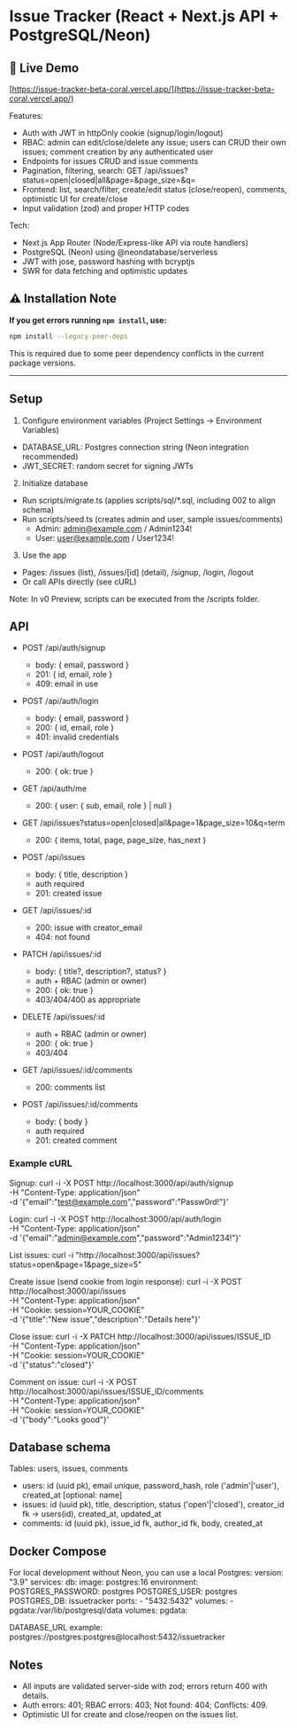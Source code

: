 
# Issue Tracker (React + Next.js API + PostgreSQL/Neon)

## 🚀 Live Demo

[https://issue-tracker-beta-coral.vercel.app/](https://issue-tracker-beta-coral.vercel.app/)


Features:
- Auth with JWT in httpOnly cookie (signup/login/logout)
- RBAC: admin can edit/close/delete any issue; users can CRUD their own issues; comment creation by any authenticated user
- Endpoints for issues CRUD and issue comments
- Pagination, filtering, search: GET /api/issues?status=open|closed|all&page=&page_size=&q=
- Frontend: list, search/filter, create/edit status (close/reopen), comments, optimistic UI for create/close
- Input validation (zod) and proper HTTP codes

Tech:
- Next.js App Router (Node/Express-like API via route handlers)
- PostgreSQL (Neon) using @neondatabase/serverless
- JWT with jose, password hashing with bcryptjs
- SWR for data fetching and optimistic updates


## ⚠️ Installation Note

**If you get errors running `npm install`, use:**

```bash
npm install --legacy-peer-deps
```

This is required due to some peer dependency conflicts in the current package versions.

---

## Setup

1) Configure environment variables (Project Settings → Environment Variables)
- DATABASE_URL: Postgres connection string (Neon integration recommended)
- JWT_SECRET: random secret for signing JWTs

2) Initialize database
- Run scripts/migrate.ts (applies scripts/sql/*.sql, including 002 to align schema)
- Run scripts/seed.ts (creates admin and user, sample issues/comments)
  - Admin: admin@example.com / Admin1234!
  - User: user@example.com / User1234!

3) Use the app
- Pages: /issues (list), /issues/[id] (detail), /signup, /login, /logout
- Or call APIs directly (see cURL)

Note: In v0 Preview, scripts can be executed from the /scripts folder.

## API

- POST /api/auth/signup
  - body: { email, password }
  - 201: { id, email, role }
  - 409: email in use
- POST /api/auth/login
  - body: { email, password }
  - 200: { id, email, role }
  - 401: invalid credentials
- POST /api/auth/logout
  - 200: { ok: true }
- GET /api/auth/me
  - 200: { user: { sub, email, role } | null }

- GET /api/issues?status=open|closed|all&page=1&page_size=10&q=term
  - 200: { items, total, page, page_size, has_next }
- POST /api/issues
  - body: { title, description }
  - auth required
  - 201: created issue
- GET /api/issues/:id
  - 200: issue with creator_email
  - 404: not found
- PATCH /api/issues/:id
  - body: { title?, description?, status? }
  - auth + RBAC (admin or owner)
  - 200: { ok: true }
  - 403/404/400 as appropriate
- DELETE /api/issues/:id
  - auth + RBAC (admin or owner)
  - 200: { ok: true }
  - 403/404

- GET /api/issues/:id/comments
  - 200: comments list
- POST /api/issues/:id/comments
  - body: { body }
  - auth required
  - 201: created comment

### Example cURL

Signup:
curl -i -X POST http://localhost:3000/api/auth/signup \
  -H "Content-Type: application/json" \
  -d '{"email":"test@example.com","password":"Passw0rd!"}'

Login:
curl -i -X POST http://localhost:3000/api/auth/login \
  -H "Content-Type: application/json" \
  -d '{"email":"admin@example.com","password":"Admin1234!"}'

List issues:
curl -i "http://localhost:3000/api/issues?status=open&page=1&page_size=5"

Create issue (send cookie from login response):
curl -i -X POST http://localhost:3000/api/issues \
  -H "Content-Type: application/json" \
  -H "Cookie: session=YOUR_COOKIE" \
  -d '{"title":"New issue","description":"Details here"}'

Close issue:
curl -i -X PATCH http://localhost:3000/api/issues/ISSUE_ID \
  -H "Content-Type: application/json" \
  -H "Cookie: session=YOUR_COOKIE" \
  -d '{"status":"closed"}'

Comment on issue:
curl -i -X POST http://localhost:3000/api/issues/ISSUE_ID/comments \
  -H "Content-Type: application/json" \
  -H "Cookie: session=YOUR_COOKIE" \
  -d '{"body":"Looks good"}'

## Database schema

Tables: users, issues, comments
- users: id (uuid pk), email unique, password_hash, role ('admin'|'user'), created_at [optional: name]
- issues: id (uuid pk), title, description, status ('open'|'closed'), creator_id fk → users(id), created_at, updated_at
- comments: id (uuid pk), issue_id fk, author_id fk, body, created_at

## Docker Compose 

For local development without Neon, you can use a local Postgres:
version: "3.9"
services:
  db:
    image: postgres:16
    environment:
      POSTGRES_PASSWORD: postgres
      POSTGRES_USER: postgres
      POSTGRES_DB: issuetracker
    ports:
      - "5432:5432"
    volumes:
      - pgdata:/var/lib/postgresql/data
volumes:
  pgdata:

DATABASE_URL example:
postgres://postgres:postgres@localhost:5432/issuetracker

## Notes

- All inputs are validated server-side with zod; errors return 400 with details.
- Auth errors: 401; RBAC errors: 403; Not found: 404; Conflicts: 409.
- Optimistic UI for create and close/reopen on the issues list.
